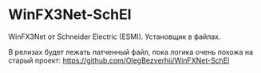# WinFX3Net-SchEl

WinFX3Net от Schneider Electric (ESMI). Установщик в файлах.

В релизах будет лежать патченный файл, пока логика очень похожа на старый проект: https://github.com/OlegBezverhii/WinFXNet-SchEl
